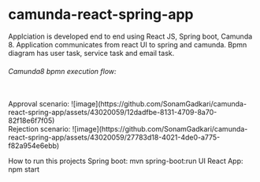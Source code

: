 # camunda-react-spring-app
Applciation is developed end to end using React JS, Spring boot, Camunda 8. Application communicates from react UI to spring and camunda. Bpmn diagram has user task, service task and email task.

<h6>Camunda8 bpmn execution flow:</h6>
<br/>
Approval scenario:
![image](https://github.com/SonamGadkari/camunda-react-spring-app/assets/43020059/12dadfbe-8131-4709-8a70-82f18e6f7f05)
<br/>
Rejection scenario:
![image](https://github.com/SonamGadkari/camunda-react-spring-app/assets/43020059/27783d18-4021-4de0-a775-f82a954e6ebb)

How to run this projects
Spring boot:
mvn spring-boot:run
UI React App:
npm start
